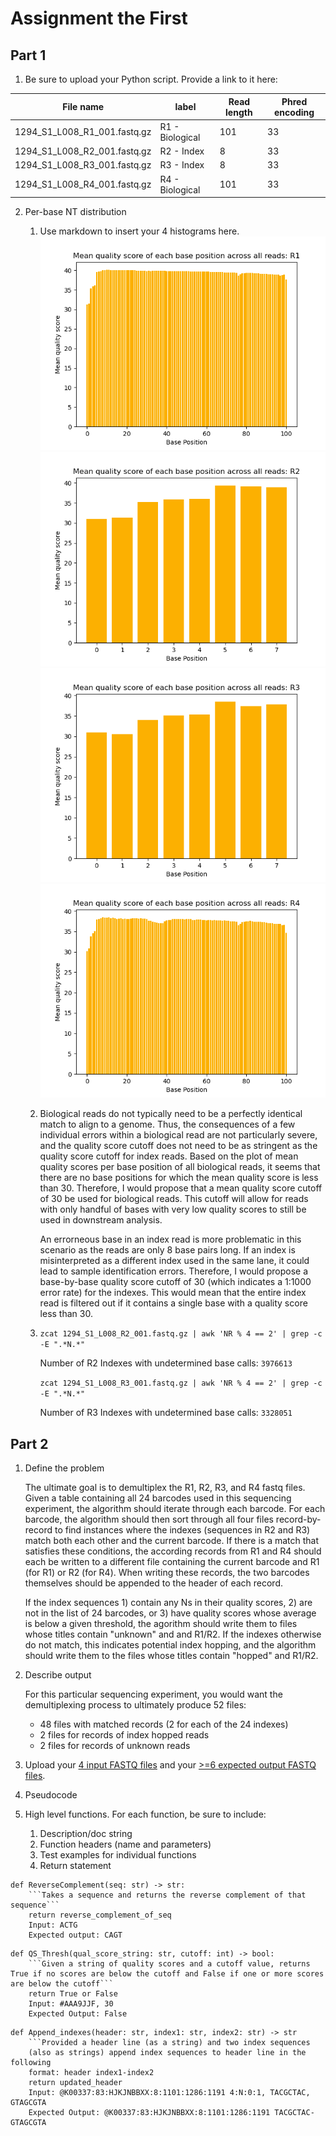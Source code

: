 # Assignment the First

## Part 1
1. Be sure to upload your Python script. Provide a link to it here:

| File name | label | Read length | Phred encoding |
|---|---|---|---|
| 1294_S1_L008_R1_001.fastq.gz |R1 - Biological|101|33|
| 1294_S1_L008_R2_001.fastq.gz |R2 - Index|8|33|
| 1294_S1_L008_R3_001.fastq.gz |R3 - Index|8|33|
| 1294_S1_L008_R4_001.fastq.gz |R4 - Biological|101|33|

2. Per-base NT distribution
    1. Use markdown to insert your 4 histograms here.
    ![alt text](../hist_R1.png)
    ![alt text](../hist_R2.png)
    ![alt text](../hist_R3.png)
    ![alt text](../hist_R4.png)

    2.  
        Biological reads do not typically need to be a perfectly identical match to align to a genome. Thus, the consequences of a few individual errors within a biological read are not particularly severe, and the quality score cutoff does not need to be as stringent as the quality score cutoff for index reads. Based on the plot of mean quality scores per base position of all biological reads, it seems that there are no base positions for which the mean quality score is less than 30. Therefore, I would propose that a mean quality score cutoff of 30 be used for biological reads. This cutoff will allow for reads with only handful of bases with very low quality scores to still be used in downstream analysis. 


        An errorneous base in an index read is more problematic in this scenario as the reads are only 8 base pairs long. If an index is misinterpreted as a different index used in the same lane, it could lead to sample identification errors. Therefore, I would propose a base-by-base quality score cutoff of 30 (which indicates a 1:1000 error rate) for the indexes. This would mean that the entire index read is filtered out if it contains a single base with a quality score less than 30. 


    3. `zcat 1294_S1_L008_R2_001.fastq.gz | awk 'NR % 4 == 2' | grep -c -E ".*N.*"`
   
         Number of R2 Indexes with undetermined base calls: `3976613`

        `zcat 1294_S1_L008_R3_001.fastq.gz | awk 'NR % 4 == 2' | grep -c -E ".*N.*"`

        Number of R3 Indexes with undetermined base calls: `3328051`

## Part 2
1. Define the problem

    The ultimate goal is to demultiplex the R1, R2, R3, and R4 fastq files. Given a table containing all 24 barcodes used in this sequencing experiment, the algorithm should iterate through each barcode. For each barcode, the algorithm should then sort through all four files record-by-record to find instances where the indexes (sequences in R2 and R3) match both each other and the current barcode. If there is a match that satisfies these conditions, the according records from R1 and R4 should each be written to a different file containing the current barcode and R1 (for R1) or R2 (for R4). When writing these records, the two barcodes themselves should be appended to the header of each record. 

    If the index sequences 1) contain any Ns in their quality scores, 2) are not in the list of 24 barcodes, or 3) have quality scores whose average is below a given threshold, the agorithm should write them to files whose titles contain "unknown" and and R1/R2. If the indexes otherwise do not match, this indicates potential index hopping, and the algorithm should write them to the files whose titles contain "hopped" and R1/R2. 

2. Describe output

    For this particular sequencing experiment, you would want the demultiplexing process to ultimately produce 52 files:

    - 48 files with matched records (2 for each of the 24 indexes)
    - 2 files for records of index hopped reads
    - 2 files for records of unknown reads

3. Upload your [4 input FASTQ files](../TEST-input_FASTQ) and your [>=6 expected output FASTQ files](../TEST-output_FASTQ).
4. Pseudocode
5. High level functions. For each function, be sure to include:
    1. Description/doc string
    2. Function headers (name and parameters)
    3. Test examples for individual functions
    4. Return statement

```
def ReverseComplement(seq: str) -> str:
	```Takes a sequence and returns the reverse complement of that sequence```
	return reverse_complement_of_seq
	Input: ACTG
	Expected output: CAGT
```
```
def QS_Thresh(qual_score_string: str, cutoff: int) -> bool:
	```Given a string of quality scores and a cutoff value, returns True if no scores are below the cutoff and False if one or more scores are below the cutoff```
    return True or False
	Input: #AAA9JJF, 30
    Expected Output: False
```
```
def Append_indexes(header: str, index1: str, index2: str) -> str
    ```Provided a header line (as a string) and two index sequences 
    (also as strings) append index sequences to header line in the following
    format: header index1-index2
    return updated_header
    Input: @K00337:83:HJKJNBBXX:8:1101:1286:1191 4:N:0:1, TACGCTAC, GTAGCGTA
    Expected Output: @K00337:83:HJKJNBBXX:8:1101:1286:1191 TACGCTAC-GTAGCGTA
```